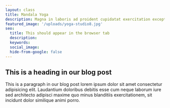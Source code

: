 ```yaml
---
layout: class
title: Mandala Yoga
description: Magna in laboris ad proident cupidatat exercitation excepteur exercitation aliqua labore consectetur.
featured_image: '/uploads/yoga-studio8.jpg'
seo: 
  title: This should appear in the browser tab
  description: 
  keywords: 
  social_image: 
  hide-from-google: false
---
```


## This is a heading in our blog post 

This  is a paragraph in our blog post lorem ipsum dolor sit amet consectetur adipisicing elit. Laudantium doloribus debitis esse cum neque laborum iure sed architecto adipisci maxime quo minus blanditiis exercitationem, sit incidunt dolor similique animi porro.